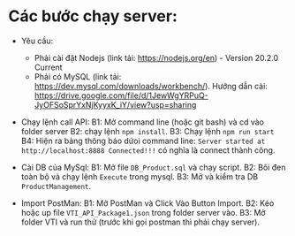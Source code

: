 # Các bước chạy server:
- Yêu cầu: 
    + Phải cài đặt Nodejs (link tải: https://nodejs.org/en) - Version 20.2.0 Current
    + Phải có MySQL (link tải: https://dev.mysql.com/downloads/workbench/). Hướng dẫn cài: https://drive.google.com/file/d/1JewWgYRPuQ-JyOFSoSprYxNjKyyxK_iY/view?usp=sharing

- Chạy lệnh call API:
B1: Mở command line (hoặc git bash) và cd vào folder server
B2: chạy lệnh ` npm install `.
B3: Chạy lệnh ` npm run start `
B4: Hiện ra bảng thông báo dứoi command line: ` Server started at http://localhost:8888 Connected!!! ` có nghĩa là connect thành công.

- Cài DB của MySql:
B1: Mở file ` DB_Product.sql ` và chạy script.
B2: Bôi đen toàn bộ và chạy lệnh ` Execute ` trong mysql.
B3: Mở và kiểm tra DB ` ProductManagement `.

- Import PostMan:
B1: Mở PostMan và Click Vào Button Import.
B2: Kéo hoặc up file ` VTI_API_Package1.json ` trong folder server vào.
B3: Mở folder VTI và run thử (trước khi gọi postman thì phải chạy server).